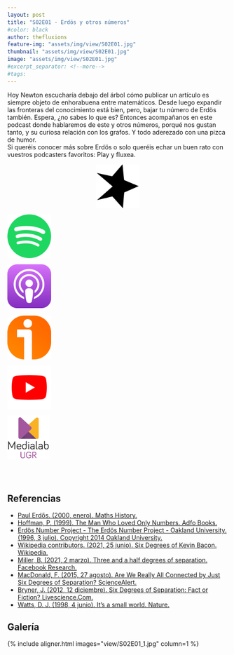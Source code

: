 ```yaml
---
layout: post
title: "S02E01 - Erdös y otros números"
#color: black
author: thefluxions
feature-img: "assets/img/view/S02E01.jpg"
thumbnail: "assets/img/view/S02E01.jpg"
image: "assets/img/view/S02E01.jpg"
#excerpt_separator: <!--more-->
#tags: 
---
```


Hoy Newton escucharía debajo del árbol cómo publicar un artículo es siempre objeto de enhorabuena entre matemáticos. Desde luego expandir las fronteras del conocimiento está bien, pero, bajar tu número de Erdös también. Espera, ¿no sabes lo que es?
Entonces acompañanos en este podcast donde hablaremos de este y otros números, porqué nos gustan tanto, y su curiosa relación con los grafos. Y todo aderezado con una pizca de humor.
<br>Si queréis conocer más sobre Erdös o solo queréis echar un buen rato con vuestros podcasters favoritos: Play y fluxea.
<br>
<p align="center">
<a href="https://www.spreaker.com/user/radiolabugr/fluxions201" target="_blank"><img src="https://raw.githubusercontent.com/thefluxions/thefluxions.github.io/master/assets/img/archive/spreaker-logo.png" height="100" align="center"></a>

<a href="https://open.spotify.com/episode/4p9hL4urdjeMR5XOrJPLh9?si=DZsEZ_uLTtqoZF1OYKNsZQ" target="_blank"><img src="https://raw.githubusercontent.com/thefluxions/thefluxions.github.io/master/assets/img/archive/spotify-logo.png" height="100" align="center"></a>

<a href="https://podcasts.apple.com/es/podcast/2x01-erd%C3%B6s-y-otros-n%C3%BAmeros/id1492409246?i=1000460270479" target="_blank"><img src="https://raw.githubusercontent.com/thefluxions/thefluxions.github.io/master/assets/img/archive/apple-logo.png" height="100" align="center"></a>
<br><br>
<a href="https://www.ivoox.com/2x01-el-team-fluxions-despega-nuevo-audios-mp3_rf_47189366_1.html" target="_blank"><img src="https://raw.githubusercontent.com/thefluxions/thefluxions.github.io/master/assets/img/archive/ivoox-logo.png" height="100" align="center"></a>

<a href="" target="_blank"><img src="https://raw.githubusercontent.com/thefluxions/thefluxions.github.io/master/assets/img/archive/youtube-logo.png" height="100" align="center"></a>

<a href="https://medialab.ugr.es/noticias/el-team-fluxions-despega-de-nuevo" target="_blank"><img src="https://raw.githubusercontent.com/thefluxions/thefluxions.github.io/master/assets/img/archive/medialab-logo.png" height="100" align="center"></a>
</p>
<br><br>

## Referencias

* [Paul Erdős. (2000, enero). Maths History.](https://mathshistory.st-andrews.ac.uk/Biographies/Erdos/)
* [Hoffman, P. (1999). The Man Who Loved Only Numbers. Adfo Books.](https://www.hachettebooks.com/titles/paul-hoffman/the-man-who-loved-only-numbers/9780786884063/)
* [Erdös Number Project - The Erdös Number Project - Oakland University. (1996, 3 julio). Copyright 2014 Oakland University.](https://oakland.edu/enp/)
* [Wikipedia contributors. (2021, 25 junio). Six Degrees of Kevin Bacon. Wikipedia.](/https://en.wikipedia.org/wiki/Six_Degrees_of_Kevin_Bacon)
* [Miller, B. (2021, 2 marzo). Three and a half degrees of separation. Facebook Research.](https://research.fb.com/blog/2016/02/three-and-a-half-degrees-of-separation)
* [MacDonald, F. (2015, 27 agosto). Are We Really All Connected by Just Six Degrees of Separation? ScienceAlert.](https://www.sciencealert.com/are-we-all-really-connected-by-just-six-degrees-of-separatio)
* [Bryner, J. (2012, 12 diciembre). Six Degrees of Separation: Fact or Fiction? Livescience.Com.](https://www.livescience.com/32340-six-degrees-of-separation-fact-or-fiction.html)
* [Watts, D. J. (1998, 4 junio). It’s a small world. Nature.](https://www.nature.com/articles/30918?error=cookies_not_supported&code=62303ce1-0dd0-4452-8b6b-88955ba3d99c)

## Galería

{% include aligner.html images="view/S02E01_1.jpg" column=1 %}